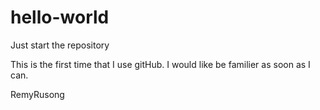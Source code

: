 # hello-world
Just start the repository

This is the first time that I use gitHub. I would like be familier as soon as I can.

RemyRusong

